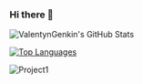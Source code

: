 ### Hi there 👋

![ValentynGenkin's GitHub Stats](https://github-readme-stats.vercel.app/api?username=ValentynGenkin&show_icons=true&hide_title=true&count_private=true&theme=dark)

[![Top Languages](https://github-readme-stats.vercel.app/api/top-langs/?username=ValentynGenkin&layout=compact&theme=dark)](https://github.com/ValentynGenkin)

![Project1](https://github-readme-stats.vercel.app/api/pin/?username=ValentynGenkin&repo=react-project&theme=dark)


